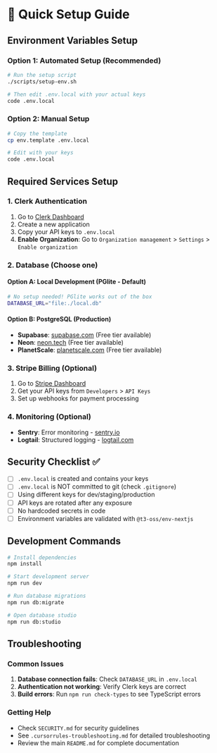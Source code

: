 # 🚀 Quick Setup Guide

## Environment Variables Setup

### Option 1: Automated Setup (Recommended)
```bash
# Run the setup script
./scripts/setup-env.sh

# Then edit .env.local with your actual keys
code .env.local
```

### Option 2: Manual Setup
```bash
# Copy the template
cp env.template .env.local

# Edit with your keys
code .env.local
```

## Required Services Setup

### 1. Clerk Authentication
1. Go to [Clerk Dashboard](https://dashboard.clerk.com/)
2. Create a new application
3. Copy your API keys to `.env.local`
4. **Enable Organization**: Go to `Organization management` > `Settings` > `Enable organization`

### 2. Database (Choose one)

#### Option A: Local Development (PGlite - Default)
```bash
# No setup needed! PGlite works out of the box
DATABASE_URL="file:./local.db"
```

#### Option B: PostgreSQL (Production)
- **Supabase**: [supabase.com](https://supabase.com) (Free tier available)
- **Neon**: [neon.tech](https://neon.tech) (Free tier available)
- **PlanetScale**: [planetscale.com](https://planetscale.com) (Free tier available)

### 3. Stripe Billing (Optional)
1. Go to [Stripe Dashboard](https://dashboard.stripe.com/)
2. Get your API keys from `Developers` > `API Keys`
3. Set up webhooks for payment processing

### 4. Monitoring (Optional)
- **Sentry**: Error monitoring - [sentry.io](https://sentry.io)
- **Logtail**: Structured logging - [logtail.com](https://logtail.com)

## Security Checklist ✅

- [ ] `.env.local` is created and contains your keys
- [ ] `.env.local` is NOT committed to git (check `.gitignore`)
- [ ] Using different keys for dev/staging/production
- [ ] API keys are rotated after any exposure
- [ ] No hardcoded secrets in code
- [ ] Environment variables are validated with `@t3-oss/env-nextjs`

## Development Commands

```bash
# Install dependencies
npm install

# Start development server
npm run dev

# Run database migrations
npm run db:migrate

# Open database studio
npm run db:studio
```

## Troubleshooting

### Common Issues
1. **Database connection fails**: Check `DATABASE_URL` in `.env.local`
2. **Authentication not working**: Verify Clerk keys are correct
3. **Build errors**: Run `npm run check-types` to see TypeScript errors

### Getting Help
- Check `SECURITY.md` for security guidelines
- See `.cursorrules-troubleshooting.md` for detailed troubleshooting
- Review the main `README.md` for complete documentation
